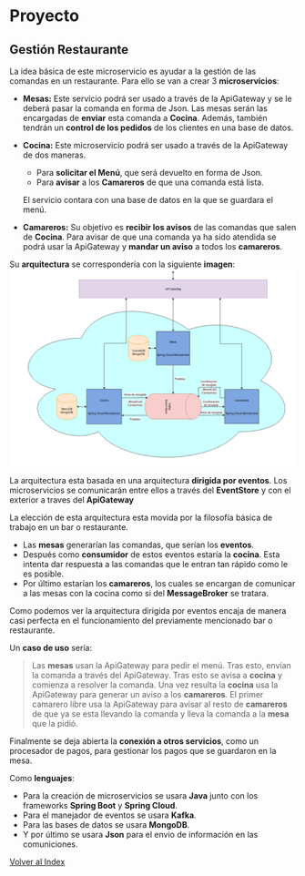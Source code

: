 # Proyecto
## Gestión Restaurante

La idea básica de este microservicio es ayudar a la gestión de las comandas en un restaurante.
Para ello se van a crear 3 **microservicios**:

* **Mesas:**  Este servicio podrá ser usado a través de la ApiGateway y se le deberá pasar la comanda en forma de Json. Las mesas serán las encargadas de **enviar** esta comanda a **Cocina**. Además, también tendrán un **control de los pedidos** de los clientes en una base de datos.

* **Cocina:** Este microservicio podrá ser usado a través de la ApiGateway de dos maneras.
    * Para **solicitar el Menú**, que será devuelto en forma de Json.
    * Para **avisar** a los **Camareros** de que una comanda está lista.

    El servicio contara con una base de datos en la que se guardara el menú.

* **Camareros:** Su objetivo es **recibir los avisos** de las comandas que salen de **Cocina**. Para avisar de que una comanda ya ha sido atendida se podrá usar la ApiGateway y **mandar un aviso** a todos los **camareros**.

Su **arquitectura** se correspondería con la siguiente **imagen**:
![Arquitectura](Hito0/Documentacion/MicroservicesArchitecture.png)

La arquitectura esta basada en una arquitectura **dirigida por eventos**. Los microservicios se comunicarán entre ellos a través del **EventStore** y con el exterior a traves del **ApiGateway**

La elección de esta arquitectura esta movida por la filosofía básica de trabajo en un bar o restaurante. 
* Las **mesas** generarían las comandas, que serían los **eventos**. 
* Después como **consumidor** de estos eventos estaría la **cocina**. Esta intenta dar respuesta a las comandas que le entran tan rápido como le es posible.
* Por último estarían los **camareros**, los cuales se encargan de comunicar a las mesas con la cocina como si del **MessageBroker** se tratara.

Como podemos ver la arquitectura dirigida por eventos encaja de manera casi perfecta en el funcionamiento del previamente mencionado bar o restaurante.

Un **caso de uso** sería:

>Las **mesas** usan la ApiGateway para pedir el menú. Tras esto, envían la comanda a través del ApiGateway. Tras esto se avisa a **cocina** y comienza a resolver la comanda. Una vez resulta la **cocina** usa la ApiGateway para generar un aviso a los **camareros**. El primer camarero libre usa la ApiGateway para avisar al resto de **camareros** de que ya se esta llevando la comanda y lleva la comanda a la **mesa** que la pidió.

Finalmente se deja abierta la **conexión a otros servicios**, como un procesador de pagos,  para gestionar los pagos que se guardaron en la mesa.

Como **lenguajes**: 
* Para la creación de microservicios se usara **Java** junto con los frameworks **Spring Boot** y **Spring Cloud**. 
* Para el manejador de eventos se usara **Kafka**.
* Para las bases de datos se usara **MongoDB**.
* Y por último se usara **Json** para el envio de información en las comuniciones.

[Volver al Index](https://antmordhar.github.io/ProyectoCC/)